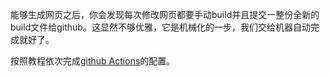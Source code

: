 

能够生成网页之后，你会发现每次修改网页都要手动build并且提交一整份全新的build文件给github。这显然不够优雅，它是机械化的一步，我们交给机器自动完成就好了。

按照教程依次完成[github Actions](https://docusaurus.io/docs/deployment#triggering-deployment-with-github-actions)的配置。